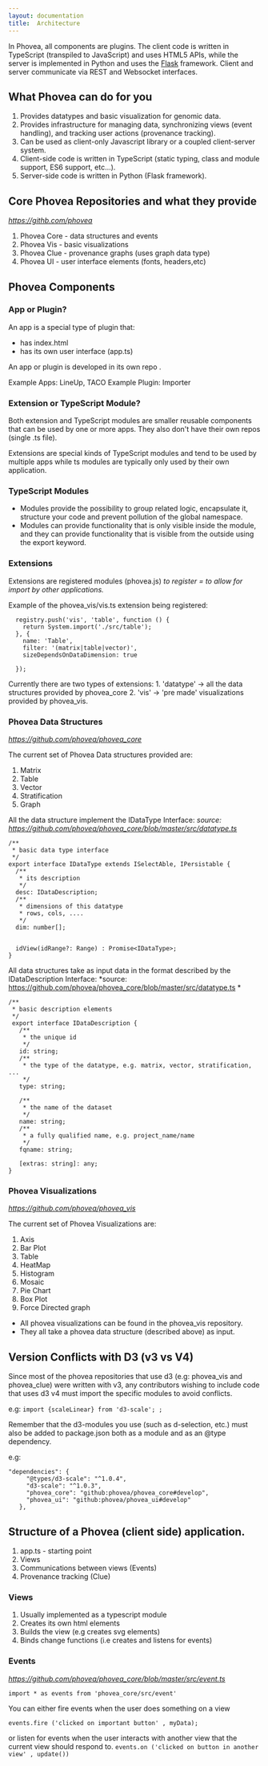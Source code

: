 ```yaml
---
layout: documentation
title:  Architecture
---
```


In Phovea, all components are plugins. 
The client code is written in TypeScript (transpiled to JavaScript)
and uses HTML5 APIs, 
while the server is implemented in Python and uses the 
[Flask](http://flask.pocoo.org/) framework. 
Client and server communicate via REST and Websocket interfaces. 



## What Phovea can do for you

1. Provides datatypes and basic visualization for genomic data.
2. Provides infrastructure for managing data, synchronizing views (event handling), and tracking user actions (provenance tracking).
3. Can be used as client-only Javascript library or a coupled client-server system.
4. Client-side code is written in TypeScript (static typing, class and module support, ES6 support, etc...).
5. Server-side code is written in Python (Flask framework).


## Core Phovea Repositories and what they provide
*https://githb.com/phovea*

1. Phovea Core - data structures and events
2. Phovea Vis - basic visualizations
3. Phovea Clue - provenance graphs (uses graph data type)
4. Phovea UI - user interface elements (fonts, headers,etc)


## Phovea Components


### App or Plugin? 

An app is a special type of plugin that:

* has index.html
* has its own user interface (app.ts)

An app or plugin is developed in its own repo .

Example Apps: LineUp, TACO
Example Plugin: Importer

### Extension or TypeScript Module?  

Both extension and TypeScript modules are smaller reusable components that can be used by one or more apps. 
They also don't have their own repos (single .ts file).

Extensions are special kinds of TypeScript modules and tend to be used by multiple apps while ts modules are typically only used by their own application.

### TypeScript Modules

* Modules provide the possibility to group related logic, encapsulate it, structure your code and prevent pollution of the global namespace.
* Modules can provide functionality that is only visible inside the module, and they can provide functionality that is visible from the outside using the export keyword.

### Extensions

Extensions are registered modules (phovea.js)
*to register = to allow for import by other applications.* 

Example of the phovea_vis/vis.ts extension being registered:
 
```
  registry.push('vis', 'table', function () {
    return System.import('./src/table');
  }, {
    name: 'Table',
    filter: '(matrix|table|vector)',
    sizeDependsOnDataDimension: true

  });
```
 
Currently there are two types of extensions:
    1. 'datatype' ->  all the data structures provided by phovea_core 
    2. 'vis' -> 'pre made' visualizations provided by phovea_vis.

### Phovea Data Structures
*https://github.com/phovea/phovea_core*

The current set of Phovea Data structures provided are: 

1. Matrix
2. Table
3. Vector
4. Stratification
5. Graph

All the data structure implement the IDataType Interface:
*source: https://github.com/phovea/phovea_core/blob/master/src/datatype.ts*
 
``` 
/**
 * basic data type interface
 */
export interface IDataType extends ISelectAble, IPersistable {
  /**
   * its description
   */
  desc: IDataDescription;
  /**
   * dimensions of this datatype
   * rows, cols, ....
   */
  dim: number[];


  idView(idRange?: Range) : Promise<IDataType>;
}
``` 


All data structures take as input data in the format described by the IDataDescription Interface: 
*source: https://github.com/phovea/phovea_core/blob/master/src/datatype.ts *

```
/**
 * basic description elements
 */
 export interface IDataDescription {
   /**
    * the unique id
    */
   id: string;
   /**
    * the type of the datatype, e.g. matrix, vector, stratification, ...
    */
   type: string;
    
   /**
    * the name of the dataset
    */
   name: string;
   /**
    * a fully qualified name, e.g. project_name/name
    */
   fqname: string;
    
   [extras: string]: any;
}
```
   
   
### Phovea Visualizations
*https://github.com/phovea/phovea_vis*

 The current set of Phovea Visualizations are: 
 
 1. Axis
 2. Bar Plot
 3. Table
 4. HeatMap
 5. Histogram
 6. Mosaic
 7. Pie Chart
 8. Box Plot
 9. Force Directed graph
 
 * All phovea visualizations can be found in the phovea_vis repository.
 * They all take a phovea data structure (described above) as input. 


## Version Conflicts with D3 (v3 vs V4)

Since most of the phovea repositories that use d3 (e.g: phovea_vis and phovea_clue) were written with v3, any contributors wishing to include code that uses d3 v4 must import the specific modules to avoid conflicts. 

e.g: `import {scaleLinear} from 'd3-scale';
;`

Remember that the d3-modules you use (such as d-selection, etc.) must also be added to package.json both as a module and as an @type dependency. 

e.g: 

```
"dependencies": {
     "@types/d3-scale": "^1.0.4",
     "d3-scale": "^1.0.3",
     "phovea_core": "github:phovea/phovea_core#develop",
     "phovea_ui": "github:phovea/phovea_ui#develop"
   },
```

## Structure of a Phovea (client side) application. 

1. app.ts - starting point 
2. Views
3. Communications between views (Events)
4. Provenance tracking (Clue) 


### Views

1. Usually implemented as a typescript module
2. Creates its own html elements
3. Builds the view (e.g creates svg elements)
4. Binds change functions (i.e creates and listens for events) 


### Events
*https://github.com/phovea/phovea_core/blob/master/src/event.ts*

 `import * as events from 'phovea_core/src/event'`
 
 You can either fire events when the user does something on a view
 
  `events.fire ('clicked on important button' , myData);`
  
 or listen for events when the user interacts with another view that the current view should respond to.
 `events.on ('clicked on button in another view' , update())`











